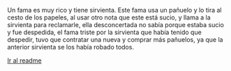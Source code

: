 Un fama es muy rico y tiene sirvienta. Este fama usa un pañuelo y lo tira al cesto de los papeles, al usar otro nota que este está sucio, y llama a la sirvienta para reclamarle, ella desconcertada no sabía porque estaba sucio y fue despedida, el fama triste por la sirvienta que había tenido que despedir, tuvo que contratar una nueva y comprar más pañuelos, ya que la anterior sirvienta se los había robado todos.

[Ir al readme](README.md)
